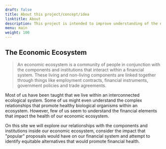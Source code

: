 ```yaml
---
draft: false
title: About this project/concept/idea
linktitle: About
description: This project is intended to improve understanding of the economic ecosystem in which we live.
menu: main
weight: 100
---
```


## The Economic Ecosystem

> An economic ecosystem is a community of people in conjunction with the components and institutions that interact within a financial system. These living and non-living components are linked together through things like employment contracts, financial instruments, government policies and trade agreements.

Most of us have been taught that we live within an interconnected ecological system. Some of us might even understand the complex relationships that promote healthy biological organisms within an ecosystem. However, few of us seem to understand the financial elements that impact the health of our economic ecosystem.

On this site we will explore our relationships with the components and institutions inside our economic ecosystem, consider the impact that "popular" proposals would have on our financial system and attempt to identify equitable alternatives that would promote financial health.
